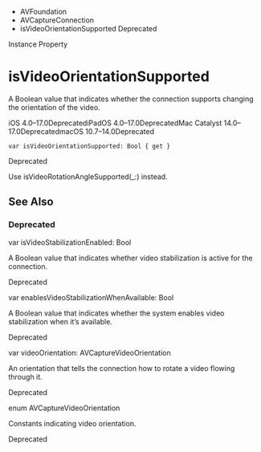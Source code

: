 

- AVFoundation
- AVCaptureConnection
-  isVideoOrientationSupported Deprecated

Instance Property

# isVideoOrientationSupported

A Boolean value that indicates whether the connection supports changing the orientation of the video.

iOS 4.0–17.0DeprecatediPadOS 4.0–17.0DeprecatedMac Catalyst 14.0–17.0DeprecatedmacOS 10.7–14.0Deprecated

``` source
var isVideoOrientationSupported: Bool { get }
```

Deprecated

Use isVideoRotationAngleSupported(_:) instead.

## See Also

### Deprecated

var isVideoStabilizationEnabled: Bool

A Boolean value that indicates whether video stabilization is active for the connection.

Deprecated

var enablesVideoStabilizationWhenAvailable: Bool

A Boolean value that indicates whether the system enables video stabilization when it’s available.

Deprecated

var videoOrientation: AVCaptureVideoOrientation

An orientation that tells the connection how to rotate a video flowing through it.

Deprecated

enum AVCaptureVideoOrientation

Constants indicating video orientation.

Deprecated

